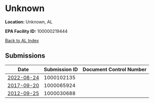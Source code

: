 # Unknown

**Location:** Unknown, AL

**EPA Facility ID:** 100000219444

[Back to AL Index](../../index.md)

## Submissions

| Date | Submission ID | Document Control Number |
|------|--------------|-------------------------|
| [2022-08-24](submissions/1000102135.md) | 1000102135 |  |
| [2017-09-20](submissions/1000065924.md) | 1000065924 |  |
| [2012-09-25](submissions/1000030688.md) | 1000030688 |  |
